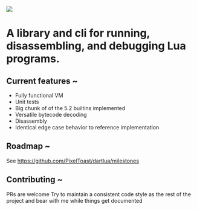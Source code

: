 ![](https://i.imgur.com/6aWytWW.png)
# A library and cli for running, disassembling, and debugging Lua programs.

## Current features ~
* Fully functional VM
* Unit tests
* Big chunk of of the 5.2 builtins implemented
* Versatile bytecode decoding
* Disassembly
* Identical edge case behavior to reference implementation

## Roadmap ~
See https://github.com/PixelToast/dartlua/milestones

## Contributing ~
PRs are welcome
Try to maintain a consistent code style as the rest of the project and bear with me while things get documented
